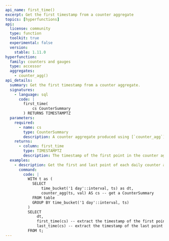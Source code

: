 ```yaml
---
api_name: first_time()
excerpt: Get the first timestamp from a counter aggregate
topics: [hyperfunctions]
api:
  license: community
  type: function
  toolkit: true
  experimental: false
  version:
    stable: 1.11.0
hyperfunction:
  family: counters and gauges
  type: accessor
  aggregates:
    - counter_agg()
api_details:
  summary: Get the first timestamp from a counter aggregate.
  signatures:
    - language: sql
      code: |
        first_time(
            cs CounterSummary
        ) RETURNS TIMESTAMPTZ
  parameters:
    required:
      - name: cs
        type: CounterSummary
        description: A counter aggregate produced using [`counter_agg`](#counter_agg)
    returns:
      - column: first_time
        type: TIMESTAMPTZ
        description: The timestamp of the first point in the counter aggregate
  examples:
    - description: Get the first and last point of each daily counter aggregate.
      command:
        code: |
          WITH t as (
            SELECT
                time_bucket('1 day'::interval, ts) as dt,
                counter_agg(ts, val) AS cs -- get a CounterSummary
            FROM table
            GROUP BY time_bucket('1 day'::interval, ts)
          )
          SELECT
              dt,
              first_time(cs) -- extract the timestamp of the first point in the CounterSummary
              last_time(cs) -- extract the timestamp of the last point in the CounterSummary
          FROM t;
---
```


